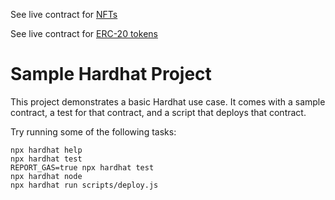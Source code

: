 See live contract for [NFTs](https://mumbai.polygonscan.com/address/0x94575136082bE3E2A0fbC7DdD810afaD3702Dd73)

See live contract for [ERC-20 tokens](https://mumbai.polygonscan.com/address/0x0b4c74019c91cC3aC7EEa02a5C82B59917DE2a85)


# Sample Hardhat Project

This project demonstrates a basic Hardhat use case. It comes with a sample contract, a test for that contract, and a script that deploys that contract.

Try running some of the following tasks:

```shell
npx hardhat help
npx hardhat test
REPORT_GAS=true npx hardhat test
npx hardhat node
npx hardhat run scripts/deploy.js
```
